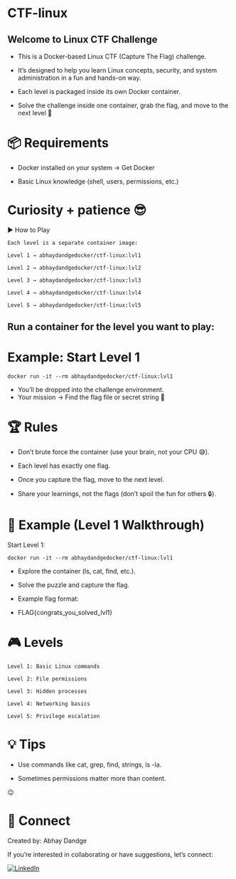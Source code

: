 # CTF-linux

## Welcome to Linux CTF Challenge

- This is a Docker-based Linux CTF (Capture The Flag) challenge.

- It’s designed to help you learn Linux concepts, security, and system administration in a fun and hands-on way.

- Each level is packaged inside its own Docker container.
  
- Solve the challenge inside one container, grab the flag, and move to the next level 🚀

# 📦 Requirements

- Docker installed on your system → Get Docker

- Basic Linux knowledge (shell, users, permissions, etc.)

# Curiosity + patience 😎

▶️ How to Play
```
Each level is a separate container image:

Level 1 → abhaydandgedocker/ctf-linux:lvl1

Level 2 → abhaydandgedocker/ctf-linux:lvl2

Level 3 → abhaydandgedocker/ctf-linux:lvl3

Level 4 → abhaydandgedocker/ctf-linux:lvl4

Level 5 → abhaydandgedocker/ctf-linux:lvl5
```
## Run a container for the level you want to play:

# Example: Start Level 1
```
docker run -it --rm abhaydandgedocker/ctf-linux:lvl1
```

- You’ll be dropped into the challenge environment.
- Your mission → Find the flag file or secret string 🎯

# 🏆 Rules

- Don’t brute force the container (use your brain, not your CPU 😅).

- Each level has exactly one flag.

- Once you capture the flag, move to the next level.

- Share your learnings, not the flags (don’t spoil the fun for others 🔒).

# 📖 Example (Level 1 Walkthrough)

Start Level 1:
```
docker run -it --rm abhaydandgedocker/ctf-linux:lvl1

```
- Explore the container (ls, cat, find, etc.).

- Solve the puzzle and capture the flag.

- Example flag format:

- FLAG{congrats_you_solved_lvl1}

# 🎮 Levels
```
Level 1: Basic Linux commands

Level 2: File permissions

Level 3: Hidden processes

Level 4: Networking basics

Level 5: Privilege escalation
```
# 💡 Tips

- Use commands like cat, grep, find, strings, ls -la.

- Sometimes permissions matter more than content.

 😉

# 🔗 Connect

Created by: Abhay Dandge

If you’re interested in collaborating or have suggestions, let’s connect:

[![LinkedIn](https://img.shields.io/badge/LinkedIn-Connect-blue?style=for-the-badge&logo=linkedin)](https://www.linkedin.com/in/abhaydandge/)

